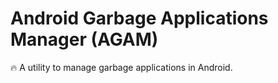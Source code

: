 # Android Garbage Applications Manager (AGAM)

🔥 A utility to manage garbage applications in Android.
